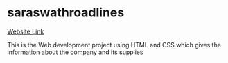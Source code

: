 # saraswathroadlines

[Website Link](https://saraswathroadlines.com/)


This is the Web development project using HTML and CSS
which gives the information about the company and its supplies
